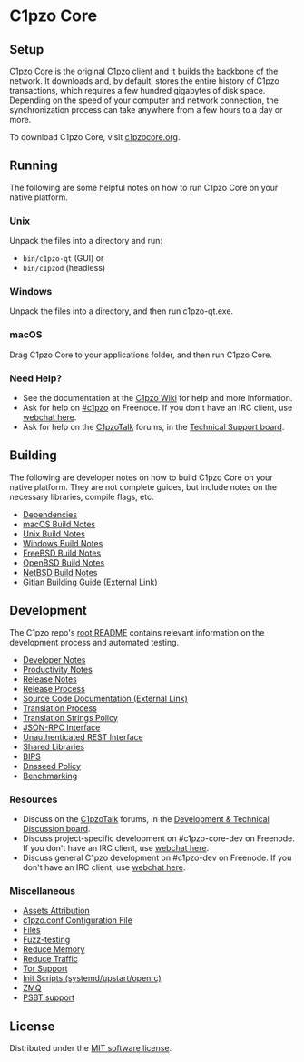 C1pzo Core
=============

Setup
---------------------
C1pzo Core is the original C1pzo client and it builds the backbone of the network. It downloads and, by default, stores the entire history of C1pzo transactions, which requires a few hundred gigabytes of disk space. Depending on the speed of your computer and network connection, the synchronization process can take anywhere from a few hours to a day or more.

To download C1pzo Core, visit [c1pzocore.org](https://c1pzocore.org/en/download/).

Running
---------------------
The following are some helpful notes on how to run C1pzo Core on your native platform.

### Unix

Unpack the files into a directory and run:

- `bin/c1pzo-qt` (GUI) or
- `bin/c1pzod` (headless)

### Windows

Unpack the files into a directory, and then run c1pzo-qt.exe.

### macOS

Drag C1pzo Core to your applications folder, and then run C1pzo Core.

### Need Help?

* See the documentation at the [C1pzo Wiki](https://en.c1pzo.it/wiki/Main_Page)
for help and more information.
* Ask for help on [#c1pzo](https://webchat.freenode.net/#c1pzo) on Freenode. If you don't have an IRC client, use [webchat here](https://webchat.freenode.net/#c1pzo).
* Ask for help on the [C1pzoTalk](https://c1pzotalk.org/) forums, in the [Technical Support board](https://c1pzotalk.org/index.php?board=4.0).

Building
---------------------
The following are developer notes on how to build C1pzo Core on your native platform. They are not complete guides, but include notes on the necessary libraries, compile flags, etc.

- [Dependencies](dependencies.md)
- [macOS Build Notes](build-osx.md)
- [Unix Build Notes](build-unix.md)
- [Windows Build Notes](build-windows.md)
- [FreeBSD Build Notes](build-freebsd.md)
- [OpenBSD Build Notes](build-openbsd.md)
- [NetBSD Build Notes](build-netbsd.md)
- [Gitian Building Guide (External Link)](https://github.com/c1pzo-core/docs/blob/master/gitian-building.md)

Development
---------------------
The C1pzo repo's [root README](/README.md) contains relevant information on the development process and automated testing.

- [Developer Notes](developer-notes.md)
- [Productivity Notes](productivity.md)
- [Release Notes](release-notes.md)
- [Release Process](release-process.md)
- [Source Code Documentation (External Link)](https://doxygen.c1pzocore.org/)
- [Translation Process](translation_process.md)
- [Translation Strings Policy](translation_strings_policy.md)
- [JSON-RPC Interface](JSON-RPC-interface.md)
- [Unauthenticated REST Interface](REST-interface.md)
- [Shared Libraries](shared-libraries.md)
- [BIPS](bips.md)
- [Dnsseed Policy](dnsseed-policy.md)
- [Benchmarking](benchmarking.md)

### Resources
* Discuss on the [C1pzoTalk](https://c1pzotalk.org/) forums, in the [Development & Technical Discussion board](https://c1pzotalk.org/index.php?board=6.0).
* Discuss project-specific development on #c1pzo-core-dev on Freenode. If you don't have an IRC client, use [webchat here](https://webchat.freenode.net/#c1pzo-core-dev).
* Discuss general C1pzo development on #c1pzo-dev on Freenode. If you don't have an IRC client, use [webchat here](https://webchat.freenode.net/#c1pzo-dev).

### Miscellaneous
- [Assets Attribution](assets-attribution.md)
- [c1pzo.conf Configuration File](c1pzo-conf.md)
- [Files](files.md)
- [Fuzz-testing](fuzzing.md)
- [Reduce Memory](reduce-memory.md)
- [Reduce Traffic](reduce-traffic.md)
- [Tor Support](tor.md)
- [Init Scripts (systemd/upstart/openrc)](init.md)
- [ZMQ](zmq.md)
- [PSBT support](psbt.md)

License
---------------------
Distributed under the [MIT software license](/COPYING).
